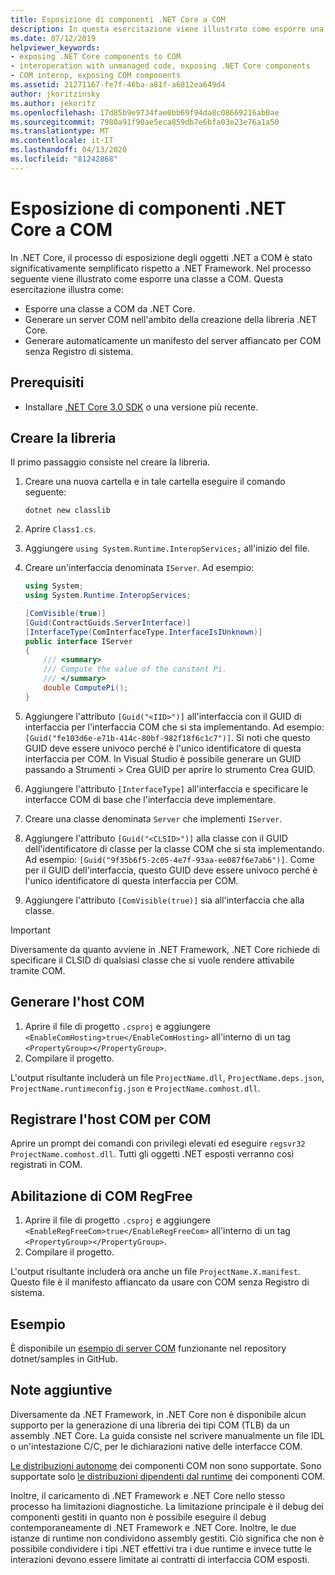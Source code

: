 ```yaml
---
title: Esposizione di componenti .NET Core a COM
description: In questa esercitazione viene illustrato come esporre una classe a COM da .NET Core.This tutorial shows you how to expose a class to COM from .NET Core. Generare un server COM e un manifesto del server side-by-side per COM senza Registro di sistema.
ms.date: 07/12/2019
helpviewer_keywords:
- exposing .NET Core components to COM
- interoperation with unmanaged code, exposing .NET Core components
- COM interop, exposing COM components
ms.assetid: 21271167-fe7f-46ba-a81f-a6812ea649d4
author: jkoritzinsky
ms.author: jekoritz
ms.openlocfilehash: 17d85b9e9734fae0bb69f94da8c08669216ab0ae
ms.sourcegitcommit: 7980a91f90ae5eca859db7e6bfa03e23e76a1a50
ms.translationtype: MT
ms.contentlocale: it-IT
ms.lasthandoff: 04/13/2020
ms.locfileid: "81242868"
---
```

# <a name="exposing-net-core-components-to-com"></a>Esposizione di componenti .NET Core a COM

In .NET Core, il processo di esposizione degli oggetti .NET a COM è stato significativamente semplificato rispetto a .NET Framework. Nel processo seguente viene illustrato come esporre una classe a COM. Questa esercitazione illustra come:

- Esporre una classe a COM da .NET Core.
- Generare un server COM nell'ambito della creazione della libreria .NET Core.
- Generare automaticamente un manifesto del server affiancato per COM senza Registro di sistema.

## <a name="prerequisites"></a>Prerequisiti

- Installare [.NET Core 3.0 SDK](https://dotnet.microsoft.com/download) o una versione più recente.

## <a name="create-the-library"></a>Creare la libreria

Il primo passaggio consiste nel creare la libreria.

1. Creare una nuova cartella e in tale cartella eseguire il comando seguente:

    ```dotnetcli
    dotnet new classlib
    ```

2. Aprire `Class1.cs`.
3. Aggiungere `using System.Runtime.InteropServices;` all'inizio del file.
4. Creare un'interfaccia denominata `IServer`. Ad esempio:

   ```csharp
   using System;
   using System.Runtime.InteropServices;

   [ComVisible(true)]
   [Guid(ContractGuids.ServerInterface)]
   [InterfaceType(ComInterfaceType.InterfaceIsIUnknown)]
   public interface IServer
   {
       /// <summary>
       /// Compute the value of the constant Pi.
       /// </summary>
       double ComputePi();
   }
   ```

5. Aggiungere l'attributo `[Guid("<IID>")]` all'interfaccia con il GUID di interfaccia per l'interfaccia COM che si sta implementando. Ad esempio: `[Guid("fe103d6e-e71b-414c-80bf-982f18f6c1c7")]`. Si noti che questo GUID deve essere univoco perché è l'unico identificatore di questa interfaccia per COM. In Visual Studio è possibile generare un GUID passando a Strumenti > Crea GUID per aprire lo strumento Crea GUID.
6. Aggiungere l'attributo `[InterfaceType]` all'interfaccia e specificare le interfacce COM di base che l'interfaccia deve implementare.
7. Creare una classe denominata `Server` che implementi `IServer`.
8. Aggiungere l'attributo `[Guid("<CLSID>")]` alla classe con il GUID dell'identificatore di classe per la classe COM che si sta implementando. Ad esempio: `[Guid("9f35b6f5-2c05-4e7f-93aa-ee087f6e7ab6")]`. Come per il GUID dell'interfaccia, questo GUID deve essere univoco perché è l'unico identificatore di questa interfaccia per COM.
9. Aggiungere l'attributo `[ComVisible(true)]` sia all'interfaccia che alla classe.

> [!IMPORTANT]
> Diversamente da quanto avviene in .NET Framework, .NET Core richiede di specificare il CLSID di qualsiasi classe che si vuole rendere attivabile tramite COM.

## <a name="generate-the-com-host"></a>Generare l'host COM

1. Aprire il file di progetto `.csproj` e aggiungere `<EnableComHosting>true</EnableComHosting>` all'interno di un tag `<PropertyGroup></PropertyGroup>`.
2. Compilare il progetto.

L'output risultante includerà un file `ProjectName.dll`, `ProjectName.deps.json`, `ProjectName.runtimeconfig.json` e `ProjectName.comhost.dll`.

## <a name="register-the-com-host-for-com"></a>Registrare l'host COM per COM

Aprire un prompt dei comandi con privilegi elevati ed eseguire `regsvr32 ProjectName.comhost.dll`. Tutti gli oggetti .NET esposti verranno così registrati in COM.

## <a name="enabling-regfree-com"></a>Abilitazione di COM RegFree

1. Aprire il file di progetto `.csproj` e aggiungere `<EnableRegFreeCom>true</EnableRegFreeCom>` all'interno di un tag `<PropertyGroup></PropertyGroup>`.
2. Compilare il progetto.

L'output risultante includerà ora anche un file `ProjectName.X.manifest`. Questo file è il manifesto affiancato da usare con COM senza Registro di sistema.

## <a name="sample"></a>Esempio

È disponibile un [esempio di server COM](https://github.com/dotnet/samples/tree/master/core/extensions/COMServerDemo) funzionante nel repository dotnet/samples in GitHub.

## <a name="additional-notes"></a>Note aggiuntive

Diversamente da .NET Framework, in .NET Core non è disponibile alcun supporto per la generazione di una libreria dei tipi COM (TLB) da un assembly .NET Core. La guida consiste nel scrivere manualmente un file IDL o un'intestazione C/C, per le dichiarazioni native delle interfacce COM.

[Le distribuzioni autonome](../deploying/index.md#publish-self-contained) dei componenti COM non sono supportate. Sono supportate solo [le distribuzioni dipendenti dal runtime](../deploying/index.md#publish-runtime-dependent) dei componenti COM.

Inoltre, il caricamento di .NET Framework e .NET Core nello stesso processo ha limitazioni diagnostiche. La limitazione principale è il debug dei componenti gestiti in quanto non è possibile eseguire il debug contemporaneamente di .NET Framework e .NET Core. Inoltre, le due istanze di runtime non condividono assembly gestiti. Ciò significa che non è possibile condividere i tipi .NET effettivi tra i due runtime e invece tutte le interazioni devono essere limitate ai contratti di interfaccia COM esposti.
